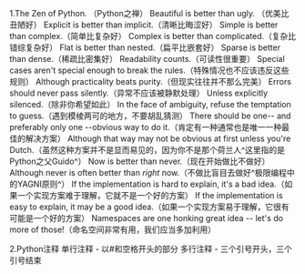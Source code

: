 1.The Zen of Python. （Python之禅）
Beautiful is better than ugly. （优美比丑陋好）
Explicit is better than implicit.（清晰比晦涩好）
Simple is better than complex.（简单比复杂好）
Complex is better than complicated.（复杂比错综复杂好）
Flat is better than nested.（扁平比嵌套好）
Sparse is better than dense.（稀疏比密集好）
Readability counts.（可读性很重要）
Special cases aren't special enough to break the rules.（特殊情况也不应该违反这些规则）
Although practicality beats purity.（但现实往往并不那么完美）
Errors should never pass silently.（异常不应该被静默处理）
Unless explicitly silenced.（除非你希望如此）
In the face of ambiguity, refuse the temptation to guess.（遇到模棱两可的地方，不要胡乱猜测）
There should be one-- and preferably only one --obvious way to do it.（肯定有一种通常也是唯一一种最佳的解决方案）
Although that way may not be obvious at first unless you're Dutch.（虽然这种方案并不是显而易见的，因为你不是那个荷兰人^这里指的是Python之父Guido^）
Now is better than never.（现在开始做比不做好）
Although never is often better than *right* now.（不做比盲目去做好^极限编程中的YAGNI原则^）
If the implementation is hard to explain, it's a bad idea.（如果一个实现方案难于理解，它就不是一个好的方案）
If the implementation is easy to explain, it may be a good idea.（如果一个实现方案易于理解，它很有可能是一个好的方案）
Namespaces are one honking great idea -- let's do more of those!（命名空间非常有用，我们应当多加利用）

2.Python注释
    单行注释 - 以#和空格开头的部分
    多行注释 - 三个引号开头，三个引号结束